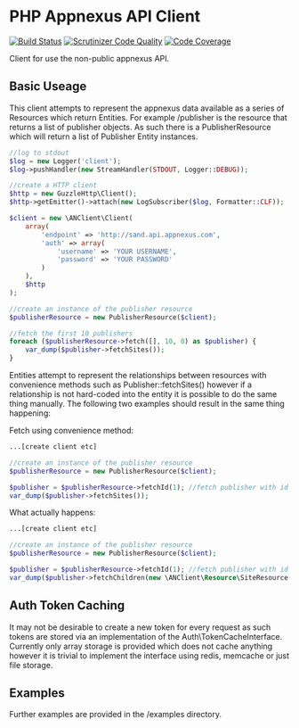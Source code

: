 PHP Appnexus API Client
==========================

[![Build Status](https://travis-ci.org/warmans/appnexus-client.svg?branch=master)](https://travis-ci.org/warmans/appnexus-client)
[![Scrutinizer Code Quality](https://scrutinizer-ci.com/g/warmans/appnexus-client/badges/quality-score.png?b=master)](https://scrutinizer-ci.com/g/warmans/appnexus-client/?branch=master)
[![Code Coverage](https://scrutinizer-ci.com/g/warmans/appnexus-client/badges/coverage.png?b=master)](https://scrutinizer-ci.com/g/warmans/appnexus-client/?branch=master)


Client for use the non-public appnexus API.

## Basic Useage

This client attempts to represent the appnexus data available as a series of Resources which return Entities.
For example /publisher is the resource that returns a list of publisher objects. As such there is a PublisherResource
which will return a list of Publisher Entity instances.

```php
//log to stdout
$log = new Logger('client');
$log->pushHandler(new StreamHandler(STDOUT, Logger::DEBUG));

//create a HTTP client
$http = new GuzzleHttp\Client();
$http->getEmitter()->attach(new LogSubscriber($log, Formatter::CLF));

$client = new \ANClient\Client(
    array(
        'endpoint' => 'http://sand.api.appnexus.com',
        'auth' => array(
            'username' => 'YOUR USERNAME',
            'password' => 'YOUR PASSWORD'
        )
    ),
    $http
);

//create an instance of the publisher resource
$publisherResource = new PublisherResource($client);

//fetch the first 10 publishers
foreach ($publisherResource->fetch([], 10, 0) as $publisher) {
    var_dump($publisher->fetchSites());
}
```

Entities attempt to represent the relationships between resources with convenience methods such as Publisher::fetchSites()
however if a relationship is not hard-coded into the entity it is possible to do the same thing manually. The following
two examples should result in the same thing happening:

Fetch using convenience method:

```php
...[create client etc]

//create an instance of the publisher resource
$publisherResource = new PublisherResource($client);

$publisher = $publisherResource->fetchId(1); //fetch publisher with id 1
var_dump($publisher->fetchSites());

```

What actually happens:

```php
...[create client etc]

//create an instance of the publisher resource
$publisherResource = new PublisherResource($client);

$publisher = $publisherResource->fetchId(1); //fetch publisher with id 1
var_dump($publisher->fetchChildren(new \ANClient\Resource\SiteResource($client));

```

## Auth Token Caching

It may not be desirable to create a new token for every request as such tokens are stored via an implementation of the
Auth\TokenCacheInterface. Currently only array storage is provided which does not cache anything however it is trivial
to implement the interface using redis, memcache or just file storage.

## Examples

Further examples are provided in the /examples directory.

